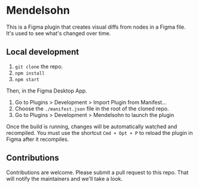 # Mendelsohn

This is a Figma plugin that creates visual diffs from nodes in a Figma file. It's used to see what's changed over time.

## Local development
1. `git clone` the repo.
2. `npm install`
3. `npm start`

Then, in the Figma Desktop App.

1. Go to Plugins > Development > Import Plugin from Manifest...
2. Choose the `./manifest.json` file in the root of the cloned repo.
3. Go to Plugins > Development > Mendelsohn to launch the plugin

Once the build is running, changes will be automatically watched and recompiled. You must use the shortcut `Cmd + Opt + P` to reload the plugin in Figma after it recompiles.

## Contributions
Contributions are welcome. Please submit a pull request to this repo. That will notify the maintainers and we'll take a look.
